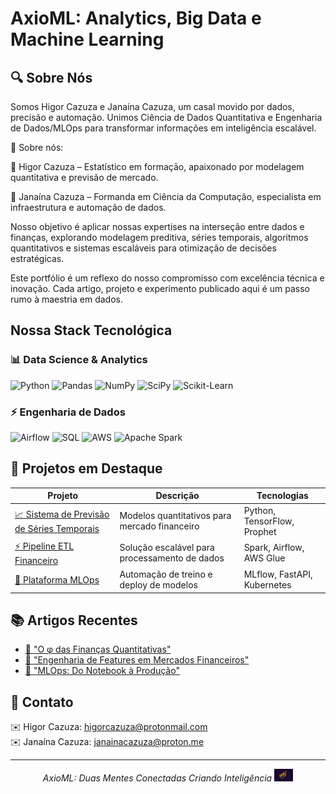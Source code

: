 
# **AxioML:** Analytics, Big Data e Machine Learning  

## 🔍 Sobre Nós

Somos Higor Cazuza e Janaína Cazuza, um casal movido por dados, precisão e automação. Unimos Ciência de Dados Quantitativa e Engenharia de Dados/MLOps para transformar informações em inteligência escalável.

📌 Sobre nós:

🔹 Higor Cazuza – Estatístico em formação, apaixonado por modelagem quantitativa e previsão de mercado.

🔹 Janaína Cazuza – Formanda em Ciência da Computação, especialista em infraestrutura e automação de dados.

Nosso objetivo é aplicar nossas expertises na interseção entre dados e finanças, explorando modelagem preditiva, séries temporais, algoritmos quantitativos e sistemas escaláveis para otimização de decisões estratégicas.

Este portfólio é um reflexo do nosso compromisso com excelência técnica e inovação. Cada artigo, projeto e experimento publicado aqui é um passo rumo à maestria em dados.

## Nossa Stack Tecnológica

### 📊 Data Science & Analytics
![Python](https://img.shields.io/badge/Python-3776AB?logo=python&logoColor=white)
![Pandas](https://img.shields.io/badge/Pandas-150458?logo=pandas&logoColor=white)
![NumPy](https://img.shields.io/badge/NumPy-013243?logo=numpy&logoColor=white)
![SciPy](https://img.shields.io/badge/SciPy-8CAAE6?logo=scipy&logoColor=white)
![Scikit-Learn](https://img.shields.io/badge/Scikit--Learn-F7931E?logo=scikitlearn&logoColor=white)

### ⚡ Engenharia de Dados
![Airflow](https://img.shields.io/badge/Airflow-017CEE?logo=apacheairflow&logoColor=white)
![SQL](https://img.shields.io/badge/SQL-4479A1?logo=postgresql&logoColor=white)
![AWS](https://img.shields.io/badge/AWS-FF9900?logo=amazonaws&logoColor=black)
![Apache Spark](https://img.shields.io/badge/Spark-E25A1C?logo=apachespark&logoColor=white)

## 🌟 Projetos em Destaque

| Projeto | Descrição | Tecnologias |
|---------|-----------|-------------|
| [📈 Sistema de Previsão de Séries Temporais](#) | Modelos quantitativos para mercado financeiro | Python, TensorFlow, Prophet |
| [⚡ Pipeline ETL Financeiro](#) | Solução escalável para processamento de dados | Spark, Airflow, AWS Glue |
| [🤖 Plataforma MLOps](#) | Automação de treino e deploy de modelos | MLflow, FastAPI, Kubernetes |

## 📚 Artigos Recentes
- [📖 "O φ das Finanças Quantitativas"](#)
- [📖 "Engenharia de Features em Mercados Financeiros"](#)
- [📖 "MLOps: Do Notebook à Produção"](#)

## 📩 Contato  
✉️ Higor Cazuza: [higorcazuza@protonmail.com](mailto:higorcazuza@protonmail.com)  
✉️ Janaína Cazuza: [janainacazuza@proton.me](mailto:janainacazuza@proton.me)  

---

<p align="center">
  <em>AxioML: Duas Mentes Conectadas Criando Inteligência</em>  
  <img src="./axioml.png" alt="AxioML Banner" width="30"/>
</p>
